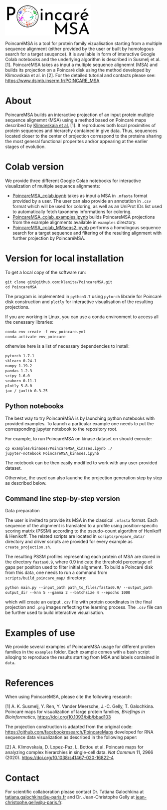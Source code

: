 <img src=".github/PoincareMSA_small_logo.png" alt="PoincareMSA logo" style="height: 100px;"/>
     
PoincaréMSA is a tool for protein family vizualisation starting from a multiple sequence alignment (either provided by the user or built by homologous search for a target seuqence). It is available in form of interactive Google Colab notebooks and the underlying algorithm is described in Susmelj et al. [1]. PoincaréMSA takes as input a multiple sequence alignemnt (MSA) and builds its projection on a Poincaré disk using the method developed by Klimovskaia et al. in [2]. For the detailed tutorial and contacts please see: https://www.dsimb.inserm.fr/POINCARE_MSA

# About
PoincareMSA builds an interactive projection of an input protein multiple sequence alignemnt (MSA) using a method based on Poincaré maps described by [Klimovskaia et al.](https://doi.org/10.1038/s41467-020-16822-4) [1]. It reproduces both local proximities of protein sequences and hierarchy contained in give data. Thus, sequences located closer to the center of projection correspond to the proteins sharing the most general functional properites and/or appearing at the earlier stages of evolution.

# Colab version
We provide three different Google Colab notebooks for interactive visualization of multiple sequence alignments:
* [PoincareMSA_colab.ipynb](https://colab.research.google.com/github/klanita/PoincareMSA/blob/master/PoincareMSA_colab.ipynb) takes as input a MSA in `.mfasta` format provided by a user. The user can also provide an annotation in `.csv` format which will be used for coloring, as well as an UniProt IDs list used to automatically fetch taxonomy informations for coloring.
* [PoincareMSA_colab_examples.ipynb](https://colab.research.google.com/github/klanita/PoincareMSA/blob/master/PoincareMSA_colab_examples.ipynb) builds PoincareMSA projections from the example alignments available in `examples` directory.
* [PoincareMSA_colab_MMseqs2.ipynb](https://colab.research.google.com/github/klanita/PoincareMSA/blob/master/PoincareMSA_colab_MMseqs2.ipynb) performs a homologous sequence search for a target sequence and filtering of the resulting alignment with further projection by PoincaréMSA.

# Version for local installation

To get a local copy of the software run:

```
git clone git@github.com:klanita/PoincareMSA.git
cd PoincareMSA
```

The program is implemented in `python3.7` using `pytorch` librarie for Poincaré disk construction and `plotly` for interactive visualisation of the resulting projections.

If you are working in Linux, you can use a conda environment to access all the cenessary libraries:

```
conda env create -f env_poincare.yml
conda activate env_poincare
```
otherwise here is a list of necessary dependencies to install:

```
pytorch 1.7.1
sklearn 0.24.1
numpy 1.19.2
pandas 1.2.3
scipy 1.6.0
seaborn 0.11.1
plotly 5.8.0
jax / jaxlib 0.3.25
```

## Python notebooks

The best way to try PoincaréMSA is by launching python notebooks with provided examples. To launch a particular example one needs to put the corresponding jupyter notebook to the repository root.

For example, to run PoincaréMSA on kinase dataset on should execute:

```
cp examples/kinases/PoincareMSA_kinases.ipynb ./
jupyter-notebook PoincareMSA_kinases.ipynb
```
The notebook can be then easily modified to work with any user-provided dataset.


Otherwise, the used can also launche the projection generation step by step as described below.

## Command line step-by-step version

Data preparation

The user is invited to provide its MSA in the classical `.mfasta` format. Each sequence of the alignment is translated to a profile using position-specific scoring matrix (PSSM) according to the pseudo-count algortihm of Henikoff & Henikoff. The related scripts are located in `scripts/prepare_data/` directory and driver scripts are provided for every example as `create_projection.sh`.

The resulting PSSM profiles representing each protein of MSA are stored in the directory `fastas0.9`, where 0.9 indicate the threshold percentage of gaps per position used to filter initial alignment. To build a Poincaré disk from this data, one needs to run a command from `scripts/build_poincare_map/` directory:

```
python main.py --input_path path_to_files/fastas0.9/ --output_path output_dir --knn 5 --gamma 2 --batchsize 4 --epochs 1000
```
which will create an output `.csv` file with protein coordinates in the final projection and `.png` images reflecting the learning process. The `.csv` file can be further used to build interactive visualisation.


# Examples of use
We provide several examples of PoincareMSA usage for different protien families in the `examples` folder. Each example comes with a bash script alloqing to reproduce the results starting from MSA and labels contained in `data`.

# References
When using PoincaréMSA, please cite the following research: 

[1] A. K. Susmelj, Y. Ren, Y. Vander Meersche, J.-C. Gelly, T. Galochkina. Poincaré maps for visualization of large protein families, _Briefings in Bioinformatics_, https://doi.org/10.1093/bib/bbad103

The projection construction is adapted from the original code: https://github.com/facebookresearch/PoincareMaps developed for RNA sequence data visualization as described in the following paper:

[2] A. Klimovskaia, D. Lopez-Paz, L. Bottou et al. Poincaré maps for analyzing complex hierarchies in single-cell data. _Nat Commun_ 11, 2966 (2020). https://doi.org/10.1038/s41467-020-16822-4

# Contact
For scientific collaboration please contact Dr. Tatiana Galochkina at tatiana.galochkina@u-paris.fr and Dr. Jean-Christophe Gelly at jean-christophe.gelly@u-paris.fr.
